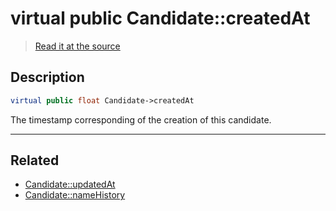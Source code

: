 # virtual public Candidate::createdAt

> [Read it at the source](https://github.com/julien-boudry/Condorcet/blob/master/src/Candidate.php#L16)

## Description    

```php
virtual public float Candidate->createdAt 
```

The timestamp corresponding of the creation of this candidate.

---------------------------------------

## Related

* [Candidate::updatedAt](/Docs/api-reference/Candidate%20Class/Candidate--updatedAt.md)    
* [Candidate::nameHistory](/Docs/api-reference/Candidate%20Class/Candidate--nameHistory.md)    
